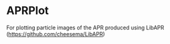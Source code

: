 # APRPlot

For plotting particle images of the APR produced using LibAPR (https://github.com/cheesema/LibAPR)
